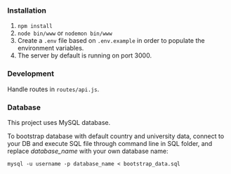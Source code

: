 ### Installation
1. `npm install`
2. `node bin/www` or `nodemon bin/www`
3. Create a `.env` file based on `.env.example` in order to populate the environment variables.
4. The server by default is running on port 3000.

### Development
Handle routes in `routes/api.js`.

### Database
This project uses MySQL database.

To bootstrap database with default country and university data, connect to your DB and execute SQL file through command line in SQL folder, and replace *database_name* with your own database name:
```
mysql -u username -p database_name < bootstrap_data.sql
```